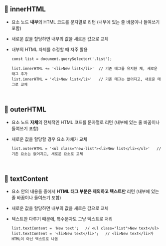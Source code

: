 ## 📍 innerHTML
* 요소 노드 **내부**의 HTML 코드를 문자열로 리턴 (내부에 있는 줄 바꿈이나 들여쓰기 포함)
* 새로운 값을 할당하면 내부의 값을 새로운 값으로 교체
* 내부의 HTML 자체를 수정할 때 자주 활용

      const list = document.querySelector('.list');

      list.innerHTML += '<li>New list</li>'  // 기존 태그를 유지한 채, 새로운 태그 추가
      list.innerHTML = '<li>New list</li>'   // 기존 태그는 없어지고, 새로운 태그로 교체

<br>

## 📍 outerHTML
* 요소 노드 **자체**의 전체적인 HTML 코드를 문자열로 리턴 (내부에 있는 줄 바꿈이나 들여쓰기 포함)
* 새로운 값을 할당할 경우 요소 자체가 교체

      list.outerHTML = '<ul class="new-list"><li>New list</li></ul>'   // 기존 요소는 없어지고, 새로운 요소로 교체

<br>

## 📍 textContent
* 요소 안의 내용들 중에서 **HTML 태그 부분은 제외하고 텍스트만** 리턴 (내부에 있는 줄 바꿈이나 들여쓰기 포함)
* 새로운 값을 할당하면 내부의 값을 새로운 값으로 교체
* 텍스트만 다루기 때문에, 특수문자도 그냥 텍스트로 처리

      list.textContent = 'New text';   // <ul class="list">New text</ul>
      list.textContent = '<li>New text</li>';   // <li>New text</li>가 HTML이 아닌 텍스트로 나옴
